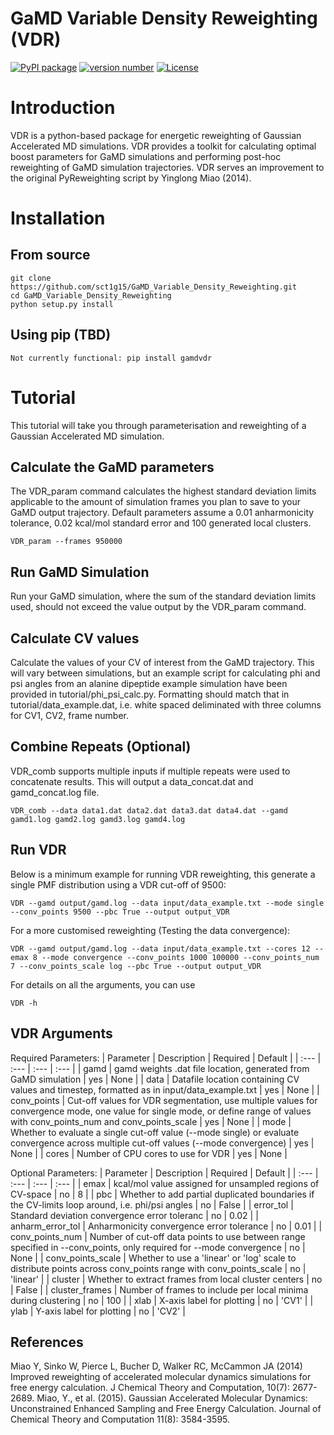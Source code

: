 # GaMD Variable Density Reweighting (VDR)

[![PyPI package](https://img.shields.io/badge/pip%20install-example--pypi--package-brightgreen)](https://pypi.org/project/example-pypi-package/) 
[![version number](https://img.shields.io/pypi/v/example-pypi-package?color=green&label=version)](https://github.com/tomchen/example_pypi_package/releases)
[![License](https://img.shields.io/badge/license-MIT-blue.svg)](https://opensource.org/licenses/MIT)

# Introduction
VDR is a python-based package for energetic reweighting of Gaussian Accelerated MD simulations. VDR provides a toolkit for calculating optimal boost parameters for GaMD simulations and performing post-hoc reweighting of GaMD simulation trajectories.
VDR serves an improvement to the original PyReweighting script by Yinglong Miao (2014).

# Installation
## From source
``` 
git clone https://github.com/sct1g15/GaMD_Variable_Density_Reweighting.git
cd GaMD_Variable_Density_Reweighting
python setup.py install
```
## Using pip (TBD)
``` 
Not currently functional: pip install gamdvdr
``` 

# Tutorial
This tutorial will take you through parameterisation and reweighting of a Gaussian Accelerated MD simulation.

## Calculate the GaMD parameters
The VDR_param command calculates the highest standard deviation limits applicable to the amount of simulation frames you plan to save to your GaMD output trajectory. Default parameters assume a 0.01 anharmonicity tolerance, 0.02 kcal/mol standard error and 100 generated local clusters.
``` 
VDR_param --frames 950000
``` 
## Run GaMD Simulation
Run your GaMD simulation, where the sum of the standard deviation limits used, should not exceed the value output by the VDR_param command.

## Calculate CV values
Calculate the values of your CV of interest from the GaMD trajectory. This will vary between simulations, but an example script for calculating phi and psi angles from an alanine dipeptide example simulation have been provided in tutorial/phi_psi_calc.py. Formatting should match that in tutorial/data_example.dat, i.e. white spaced deliminated with three columns for CV1, CV2, frame number.

## Combine Repeats (Optional)
VDR_comb supports multiple inputs if multiple repeats were used to concatenate results. This will output a data_concat.dat and gamd_concat.log file.
``` 
VDR_comb --data data1.dat data2.dat data3.dat data4.dat --gamd gamd1.log gamd2.log gamd3.log gamd4.log
``` 

## Run VDR
Below is a minimum example for running VDR reweighting, this generate a single PMF distribution using a VDR cut-off of 9500:
``` 
VDR --gamd output/gamd.log --data input/data_example.txt --mode single --conv_points 9500 --pbc True --output output_VDR
``` 
For a more customised reweighting (Testing the data convergence):
``` 
VDR --gamd output/gamd.log --data input/data_example.txt --cores 12 --emax 8 --mode convergence --conv_points 1000 100000 --conv_points_num 7 --conv_points_scale log --pbc True --output output_VDR
``` 
For details on all the arguments, you can use
``` 
VDR -h
```

## VDR Arguments

Required Parameters:
| Parameter | Description | Required | Default | 
| :--- | :--- | :--- | :--- |
| gamd | gamd weights .dat file location, generated from GaMD simulation | yes | None |
| data | Datafile location containing CV values and timestep, formatted as in input/data_example.txt | yes | None |
| conv_points | Cut-off values for VDR segmentation, use multiple values for convergence mode, one value for single mode, or define range of values with conv_points_num and conv_points_scale | yes | None |
| mode | Whether to evaluate a single cut-off value (--mode single) or evaluate convergence across multiple cut-off values (--mode convergence) | yes | None |
| cores | Number of CPU cores to use for VDR | yes | None |

Optional Parameters:
| Parameter | Description | Required | Default | 
| :--- | :--- | :--- | :--- |
| emax | kcal/mol value assigned for unsampled regions of CV-space | no | 8 |
| pbc | Whether to add partial duplicated boundaries if the CV-limits loop around, i.e. phi/psi angles | no | False |
| error_tol | Standard deviation convergence error toleranc | no | 0.02 |
| anharm_error_tol | Anharmonicity convergence error tolerance | no | 0.01 |
| conv_points_num | Number of cut-off data points to use between range specified in --conv_points, only required for --mode convergence | no | None |
| conv_points_scale | Whether to use a 'linear' or 'log' scale to distribute points across conv_points range with conv_points_scale | no | 'linear' |
| cluster | Whether to extract frames from local cluster centers | no | False |
| cluster_frames | Number of frames to include per local minima during clustering | no | 100 |
| xlab | X-axis label for plotting | no | 'CV1' |
| ylab | Y-axis label for plotting | no | 'CV2' |


## References
Miao Y, Sinko W, Pierce L, Bucher D, Walker RC, McCammon JA (2014) Improved reweighting of accelerated molecular dynamics simulations for free energy calculation. J Chemical Theory and Computation, 10(7): 2677-2689.
Miao, Y., et al. (2015). Gaussian Accelerated Molecular Dynamics: Unconstrained Enhanced Sampling and Free Energy Calculation. Journal of Chemical Theory and Computation 11(8): 3584-3595.
	


